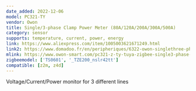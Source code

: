 ```yaml
---
date_added: 2022-12-06
model: PC321-TY
vendor: Owon
title: Single/3-phase Clamp Power Meter (80A/120A/200A/300A/500A)
category: sensor
supports: temperature, current, power, energy
link: https://www.aliexpress.com/item/1005003621671249.html
link2: https://www.domadoo.fr/en/peripheriques/6322-owon-singlethree-phase-zigbee-power-consumption-meter-80-to-300a-tuya-version.html
mlink: https://www.owon-smart.com/pc321-z-ty-tuya-zigbee-single3-phase-power-clamp-80a120a200a300a500a-product/
zigbeemodel: ['TS0601', '_TZE200_nslr42tt']
compatible: [z2m, z4d]
---
```

Voltage/Current/Power monitor for 3 different lines

